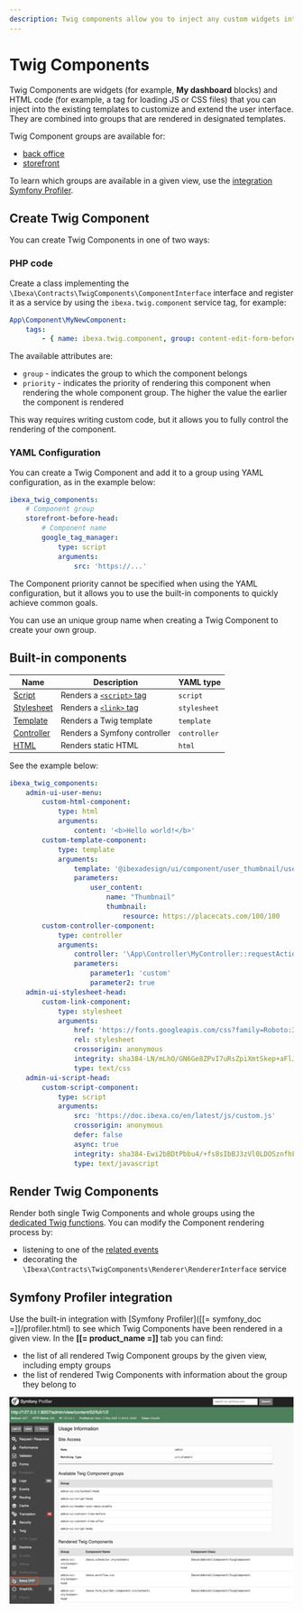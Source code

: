 ```yaml
---
description: Twig components allow you to inject any custom widgets into selected places of the user interface.
---
```


# Twig Components

Twig Components are widgets (for example, **My dashboard** blocks) and HTML code (for example, a tag for loading JS or CSS files) that you can inject into the existing templates to customize and extend the user interface.
They are combined into groups that are rendered in designated templates.

Twig Component groups are available for:

- [back office](custom_components.md)
- [storefront](customize_storefront_layout.md)

To learn which groups are available in a given view, use the [integration Symfony Profiler](#symfony-profiler-integration).

## Create Twig Component

You can create Twig Components in one of two ways:

### PHP code

Create a class implementing the `\Ibexa\Contracts\TwigComponents\ComponentInterface` interface and register it as a service by using the `ibexa.twig.component` service tag, for example:

``` yaml
App\Component\MyNewComponent:
    tags:
        - { name: ibexa.twig.component, group: content-edit-form-before, priority: 0 }
```

The available attributes are:

- `group` - indicates the group to which the component belongs
- `priority` - indicates the priority of rendering this component when rendering the whole component group. The higher the value the earlier the component is rendered

This way requires writing custom code, but it allows you to fully control the rendering of the component.

### YAML Configuration

You can create a Twig Component and add it to a group using YAML configuration, as in the example below:

``` yaml
ibexa_twig_components:
    # Component group
    storefront-before-head:
        # Component name
        google_tag_manager:
            type: script
            arguments:
                src: 'https://...'
```

The Component priority cannot be specified when using the YAML configuration, but it allows you to use the built-in components to quickly achieve common goals.

You can use an unique group name when creating a Twig Component to create your own group.

## Built-in components

| Name | Description | YAML type |
|---|---|---|
| [Script](https://github.com/ibexa/twig-components/blob/main/src/lib/Component/ScriptComponent.php) | Renders a [`<script>` tag](https://developer.mozilla.org/en-US/docs/Web/HTML/Reference/Elements/script) | `script` |
| [Stylesheet](https://github.com/ibexa/twig-components/blob/main/src/lib/Component/LinkComponent.php) | Renders a [`<link>` tag](https://developer.mozilla.org/en-US/docs/Web/HTML/Reference/Elements/link) | `stylesheet`
| [Template](https://github.com/ibexa/twig-components/blob/main/src/lib/Component/TemplateComponent.php) | Renders a Twig template|`template` |
| [Controller](https://github.com/ibexa/twig-components/blob/main/src/lib/Component/ControllerComponent.php) | Renders a Symfony controller |`controller` |
| [HTML](https://github.com/ibexa/twig-components/blob/main/src/lib/Component/HtmlComponent.php) | Renders static HTML |`html` |

See the example below:
``` yaml
ibexa_twig_components:
    admin-ui-user-menu:
        custom-html-component:
            type: html
            arguments:
                content: '<b>Hello world!</b>'
        custom-template-component:
            type: template
            arguments:
                template: '@ibexadesign/ui/component/user_thumbnail/user_thumbnail.html.twig'
                parameters:
                    user_content:
                        name: "Thumbnail"
                        thumbnail:
                            resource: https://placecats.com/100/100
        custom-controller-component:
            type: controller
            arguments:
                controller: '\App\Controller\MyController::requestAction'
                parameters:
                    parameter1: 'custom'
                    parameter2: true
    admin-ui-stylesheet-head:
        custom-link-component:
            type: stylesheet
            arguments:
                href: 'https://fonts.googleapis.com/css?family=Roboto:300,300i,400,400i,700,700i%7CRoboto+Mono:400,400i,700,700i&amp;display=fallback'
                rel: stylesheet
                crossorigin: anonymous
                integrity: sha384-LN/mLhO/GN6Ge8ZPvI7uRsZpiXmtSkep+aFlJcHa8by4TvA34o1am9sa88eUzKTD
                type: text/css
    admin-ui-script-head:
        custom-script-component:
            type: script
            arguments:
                src: 'https://doc.ibexa.co/en/latest/js/custom.js'
                crossorigin: anonymous
                defer: false
                async: true
                integrity: sha384-Ewi2bBDtPbbu4/+fs8sIbBJ3zVl0LDOSznfhFR/JBK+SzggdRdX8XQKauWmI9HH2
                type: text/javascript
```

## Render Twig Components

Render both single Twig Components and whole groups using the [dedicated Twig functions](component_twig_functions.md).
You can modify the Component rendering process by:

- listening to one of the [related events](twig_component_events.md)
- decorating the `\Ibexa\Contracts\TwigComponents\Renderer\RendererInterface` service

## Symfony Profiler integration

Use the built-in integration with [Symfony Profiler]([[= symfony_doc =]]/profiler.html) to see which Twig Components have been rendered in a given view. In the **[[= product_name =]]** tab you can find:

- the list of all rendered Twig Component groups by the given view, including empty groups
- the list of rendered Twig Components with information about the group they belong to

![Symfony Profiler showing the list of rendered Twig Components in a back office view](img/twig_components_symfony_profiler.png "Symfony Profiler showing the list of rendered Twig Components in a back office view")
